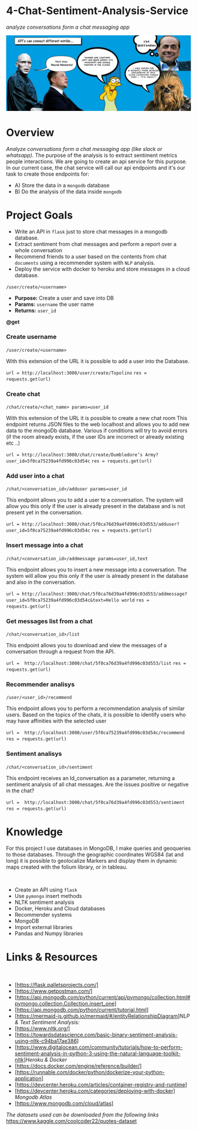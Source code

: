 # 4-Chat-Sentiment-Analysis-Service
*analyze conversations form a chat messaging app*

<img src="/inputs/image.jpeg">

# Overview
*Analyze conversations form a chat messaging app (like slack or whatsapp).* 
The purpose of the analysis is to extract sentiment metrics people interactions.
We are going to create an api service for this purpose. In our current case, the chat service will call our api
endpoints and it's our task to create those endpoints for:
​
- A) Store the data in a `mongodb` database
- B) Do the analysis of the data inside `mongodb`


# Project Goals

- Write an API in `flask` just to store chat messages in a mongodb database.
- Extract sentiment from chat messages and perform a report over a whole conversation
- Recommend friends to a user based on the contents from chat `documents` using a recommender system with `NLP` analysis.
- Deploy the service with docker to heroku and store messages in a cloud database.
​

`/user/create/<username>`
​
  - **Purpose:** Create a user and save into DB
  - **Params:** `username` the user name
  - **Returns:** `user_id`


**@get**
### Create username
`/user/create/<username>`

With this extension of the URL it is possible to add a user into the Database.

`url = http://localhost:3000/user/create/Topolino`
`res = requests.get(url)`

### Create chat
`/chat/create/<chat_name> params=user_id` 

With this extension of the URL it is possible to create a new chat room
This endpoint returns JSON files to the web localhost and allows you to add new data to the mongoDb database. 
Various if conditions will try to avoid errors (if the room already exists, if the user IDs are incorrect or already existing etc ..)

`url = http://localhost:3000/chat/create/Dumbledore’s Army?user_id=5f0ca75239a4fd996c03d54c`
`res = requests.get(url)`

### Add user into a chat
`/chat/<conversation_id>/adduser params=user_id` 

This endpoint allows you to add a user to a conversation.
The system will allow you this only if the user is already present in the database and is not present yet in the conversation.

`url = http://localhost:3000/chat/5f0ca76d39a4fd996c03d553/adduser?user_id=5f0ca75239a4fd996c03d54c`
`res = requests.get(url)`

### Insert message into a chat
`/chat/<conversation_id>/addmessage params=user_id,text`

This endpoint allows you to insert a new message into a conversation.
The system will allow you this only if the user is already present in the database and also in the conversation.

`url = http://localhost:3000/chat/5f0ca76d39a4fd996c03d553/addmessage?user_id=5f0ca75239a4fd996c03d54c&text=Hello world`
`res = requests.get(url)`

### Get messages list from a chat
`/chat/<conversation_id>/list`

This endpoint allows you to download and view the messages of a conversation through a request from the API.

`url =  http://localhost:3000/chat/5f0ca76d39a4fd996c03d553/list`
`res = requests.get(url)`

### Recommender analisys
`/user/<user_id>/recommend`

This endpoint allows you to perform a recommendation analysis of similar users.
Based on the topics of the chats, it is possible to identify users who may have affinities with the selected user

`url =  http://localhost:3000/user/5f0ca75239a4fd996c03d54c/recommend`
`res = requests.get(url)`

### Sentiment analisys
`/chat/<conversation_id>/sentiment`

This endpoint receives an Id_conversation as a parameter, returning a sentiment analysis of all chat messages.
Are the issues positive or negative in the chat?

`url =  http://localhost:3000/chat/5f0ca76d39a4fd996c03d553/sentiment`
`res = requests.get(url)`



# Knowledge

For this project I use databases in MongoDB, I make queries and geoqueries to those databases. 
Through the geographic coordinates WGS84 (lat and long) it is possible to geolocalize Markers and display them in dynamic maps created with the folium library, or in tableau.



​
* Create an API using `flask`
* Use `pymongo` insert methods
* NLTK sentiment analysis
* Docker, Heroku and Cloud databases
* Recommender systems
* MongoDB
* Import external libraries
* Pandas and Numpy libraries


# Links & Resources

​
- [https://flask.palletsprojects.com/]
- [https://www.getpostman.com/]
- [https://api.mongodb.com/python/current/api/pymongo/collection.html#pymongo.collection.Collection.insert_one]
- [https://api.mongodb.com/python/current/tutorial.html]
- [https://mermaid-js.github.io/mermaid/#/entityRelationshipDiagram]
​
*NLP & Text Sentiment Analysis:*
​
- [https://www.nltk.org/]
- [https://towardsdatascience.com/basic-binary-sentiment-analysis-using-nltk-c94ba17ae386]
- [https://www.digitalocean.com/community/tutorials/how-to-perform-sentiment-analysis-in-python-3-using-the-natural-language-toolkit-nltk]
​
*Heroku & Docker*
​
- [<https://docs.docker.com/engine/reference/builder/]>
- [<https://runnable.com/docker/python/dockerize-your-python-application]>
- [<https://devcenter.heroku.com/articles/container-registry-and-runtime]>
- [<https://devcenter.heroku.com/categories/deploying-with-docker]>
​
*Mongodb Atlas*
​
- [<https://www.mongodb.com/cloud/atlas]>

*The datasets used can be downloaded from the following links*\
https://www.kaggle.com/coolcoder22/quotes-dataset